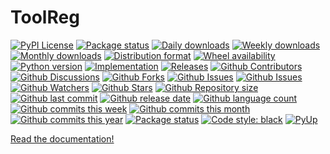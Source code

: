 # ToolReg

[![PyPI License](https://img.shields.io/pypi/l/toolreg.svg)](https://pypi.org/project/toolreg/)
[![Package status](https://img.shields.io/pypi/status/toolreg.svg)](https://pypi.org/project/toolreg/)
[![Daily downloads](https://img.shields.io/pypi/dd/toolreg.svg)](https://pypi.org/project/toolreg/)
[![Weekly downloads](https://img.shields.io/pypi/dw/toolreg.svg)](https://pypi.org/project/toolreg/)
[![Monthly downloads](https://img.shields.io/pypi/dm/toolreg.svg)](https://pypi.org/project/toolreg/)
[![Distribution format](https://img.shields.io/pypi/format/toolreg.svg)](https://pypi.org/project/toolreg/)
[![Wheel availability](https://img.shields.io/pypi/wheel/toolreg.svg)](https://pypi.org/project/toolreg/)
[![Python version](https://img.shields.io/pypi/pyversions/toolreg.svg)](https://pypi.org/project/toolreg/)
[![Implementation](https://img.shields.io/pypi/implementation/toolreg.svg)](https://pypi.org/project/toolreg/)
[![Releases](https://img.shields.io/github/downloads/phil65/toolreg/total.svg)](https://github.com/phil65/toolreg/releases)
[![Github Contributors](https://img.shields.io/github/contributors/phil65/toolreg)](https://github.com/phil65/toolreg/graphs/contributors)
[![Github Discussions](https://img.shields.io/github/discussions/phil65/toolreg)](https://github.com/phil65/toolreg/discussions)
[![Github Forks](https://img.shields.io/github/forks/phil65/toolreg)](https://github.com/phil65/toolreg/forks)
[![Github Issues](https://img.shields.io/github/issues/phil65/toolreg)](https://github.com/phil65/toolreg/issues)
[![Github Issues](https://img.shields.io/github/issues-pr/phil65/toolreg)](https://github.com/phil65/toolreg/pulls)
[![Github Watchers](https://img.shields.io/github/watchers/phil65/toolreg)](https://github.com/phil65/toolreg/watchers)
[![Github Stars](https://img.shields.io/github/stars/phil65/toolreg)](https://github.com/phil65/toolreg/stars)
[![Github Repository size](https://img.shields.io/github/repo-size/phil65/toolreg)](https://github.com/phil65/toolreg)
[![Github last commit](https://img.shields.io/github/last-commit/phil65/toolreg)](https://github.com/phil65/toolreg/commits)
[![Github release date](https://img.shields.io/github/release-date/phil65/toolreg)](https://github.com/phil65/toolreg/releases)
[![Github language count](https://img.shields.io/github/languages/count/phil65/toolreg)](https://github.com/phil65/toolreg)
[![Github commits this week](https://img.shields.io/github/commit-activity/w/phil65/toolreg)](https://github.com/phil65/toolreg)
[![Github commits this month](https://img.shields.io/github/commit-activity/m/phil65/toolreg)](https://github.com/phil65/toolreg)
[![Github commits this year](https://img.shields.io/github/commit-activity/y/phil65/toolreg)](https://github.com/phil65/toolreg)
[![Package status](https://codecov.io/gh/phil65/toolreg/branch/main/graph/badge.svg)](https://codecov.io/gh/phil65/toolreg/)
[![Code style: black](https://img.shields.io/badge/code%20style-black-000000.svg)](https://github.com/psf/black)
[![PyUp](https://pyup.io/repos/github/phil65/toolreg/shield.svg)](https://pyup.io/repos/github/phil65/toolreg/)

[Read the documentation!](https://phil65.github.io/toolreg/)

